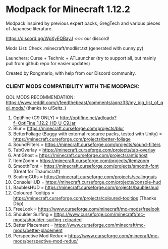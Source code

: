 # Modpack for Minecraft 1.12.2

Modpack inspired by previous expert packs, GregTech and various pieces of Japanese literature.

https://discord.gg/WpXyEQBayJ <<< our discord!

Mods List: Check .minecraft/modlist.txt (generated with cunny.py)

Launchers: Curse + Technic + ATLauncher (try to support all, but mainly pull from github repo for easier updates)

Created by Rongmario, with help from our Discord community.

### CLIENT MODS COMPATIBILITY WITH THE MODPACK:

QOL MODS RECOMMENDATION: https://www.reddit.com/r/feedthebeast/comments/aqnz33/my_big_list_of_qol_mods/ (thanks to u/Seitz_)
1. OptiFine (C9 ONLY) = http://optifine.net/adloadx?f=OptiFine_1.12.2_HD_U_C9.jar
2. Blur = https://minecraft.curseforge.com/projects/blur
3. BetterFoliage (Buggy with external resource packs, tested with Unity) = https://minecraft.curseforge.com/projects/better-foliage
4. SoundFilters = https://minecraft.curseforge.com/projects/sound-filters
5. TabOverlay = https://minecraft.curseforge.com/projects/tab-overlay
6. AntiGhost = https://minecraft.curseforge.com/projects/antighost
7. ItemZoom = https://minecraft.curseforge.com/projects/itemzoom
8. SmoothFont = https://minecraft.curseforge.com/projects/smooth-font (Great for Thaumcraft)
9. ScalingGUIs = https://minecraft.curseforge.com/projects/scalingguis
10. ConsoleHUD = https://minecraft.curseforge.com/projects/console-hud
11. BaublesHUD = https://minecraft.curseforge.com/projects/baubleshud
12. Coloured Tooltips = https://minecraft.curseforge.com/projects/coloured-tooltips (Thanks Dbp)
13. FreeLook = https://www.curseforge.com/minecraft/mc-mods/freelook
14. Shoulder Surfing = https://www.curseforge.com/minecraft/mc-mods/shoulder-surfing-reloaded
15. Better Placement = https://www.curseforge.com/minecraft/mc-mods/better-placement
16. Perspective Mod Redux = https://www.curseforge.com/minecraft/mc-mods/perspective-mod-redux/
